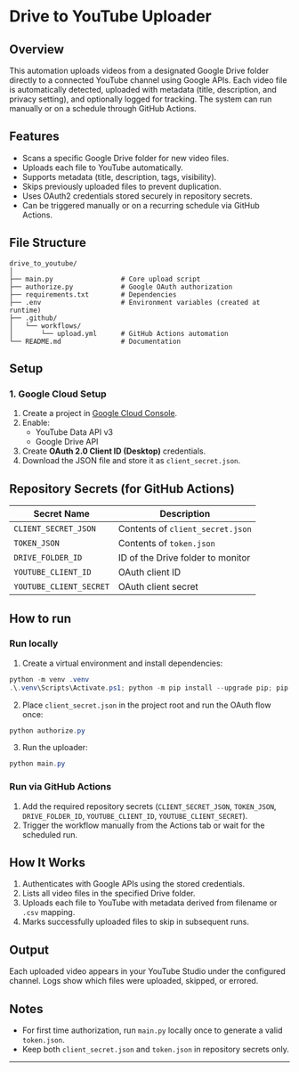 # Drive to YouTube Uploader

## Overview

This automation uploads videos from a designated Google Drive folder directly to a connected YouTube channel using Google APIs.
Each video file is automatically detected, uploaded with metadata (title, description, and privacy setting), and optionally logged for tracking.
The system can run manually or on a schedule through GitHub Actions.

## Features

* Scans a specific Google Drive folder for new video files.
* Uploads each file to YouTube automatically.
* Supports metadata (title, description, tags, visibility).
* Skips previously uploaded files to prevent duplication.
* Uses OAuth2 credentials stored securely in repository secrets.
* Can be triggered manually or on a recurring schedule via GitHub Actions.

## File Structure

```
drive_to_youtube/
│
├── main.py                 # Core upload script
├── authorize.py            # Google OAuth authorization
├── requirements.txt        # Dependencies
├── .env                    # Environment variables (created at runtime)
├── .github/
│   └── workflows/
│       └── upload.yml      # GitHub Actions automation
└── README.md               # Documentation
```

## Setup

### 1. Google Cloud Setup

1. Create a project in [Google Cloud Console](https://console.cloud.google.com/).
2. Enable:
   * YouTube Data API v3
   * Google Drive API
3. Create **OAuth 2.0 Client ID (Desktop)** credentials.
4. Download the JSON file and store it as `client_secret.json`.


## Repository Secrets (for GitHub Actions)

| Secret Name             | Description                       |
| ----------------------- | --------------------------------- |
| `CLIENT_SECRET_JSON`    | Contents of `client_secret.json`  |
| `TOKEN_JSON`            | Contents of `token.json`          |
| `DRIVE_FOLDER_ID`       | ID of the Drive folder to monitor |
| `YOUTUBE_CLIENT_ID`     | OAuth client ID                   |
| `YOUTUBE_CLIENT_SECRET` | OAuth client secret               |

## How to run

### Run locally

1. Create a virtual environment and install dependencies:

```powershell
python -m venv .venv
.\.venv\Scripts\Activate.ps1; python -m pip install --upgrade pip; pip install -r requirements.txt
```

2. Place `client_secret.json` in the project root and run the OAuth flow once:

```powershell
python authorize.py
```

3. Run the uploader:

```powershell
python main.py
```

### Run via GitHub Actions

1. Add the required repository secrets (`CLIENT_SECRET_JSON`, `TOKEN_JSON`, `DRIVE_FOLDER_ID`, `YOUTUBE_CLIENT_ID`, `YOUTUBE_CLIENT_SECRET`).
2. Trigger the workflow manually from the Actions tab or wait for the scheduled run.

## How It Works

1. Authenticates with Google APIs using the stored credentials.
2. Lists all video files in the specified Drive folder.
3. Uploads each file to YouTube with metadata derived from filename or `.csv` mapping.
4. Marks successfully uploaded files to skip in subsequent runs.

## Output

Each uploaded video appears in your YouTube Studio under the configured channel.
Logs show which files were uploaded, skipped, or errored.

## Notes

* For first time authorization, run `main.py` locally once to generate a valid `token.json`.
* Keep both `client_secret.json` and `token.json` in repository secrets only.

---


